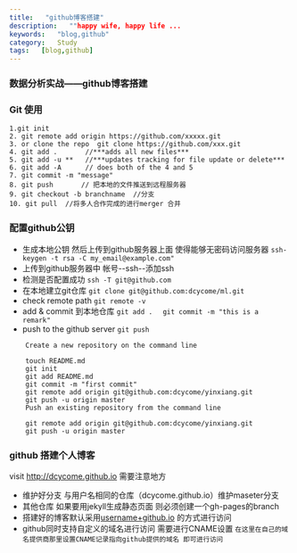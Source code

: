 ```yaml
---
title:   "github博客搭建"
description:   ""happy wife, happy life ...
keywords:   "blog,github"
category:   Study
tags:   [blog,github] 
---
```



### 数据分析实战——github博客搭建



### Git 使用

    1.git init
    2. git remote add origin https://github.com/xxxxx.git
    3. or clone the repo  git clone https://github.com/xxx.git
    4. git add .       //***adds all new files***
    5. git add -u **   //***updates tracking for file update or delete***
    6. git add -A      // does both of the 4 and 5
    7. git commit -m "message"
    8. git push       // 把本地的文件推送到远程服务器
    9. git checkout -b branchname  //分支
    10. git pull  //将多人合作完成的进行merger 合并

<!--more-->

### 配置github公钥
- 生成本地公钥 然后上传到github服务器上面 使得能够无密码访问服务器 
    `ssh-keygen -t rsa -C my_email@example.com"`
- 上传到github服务器中  帐号--ssh--添加ssh
- 检测是否配置成功
    `ssh -T git@github.com`
-  在本地建立git仓库
    `git clone git@github.com:dcycome/ml.git`
- check remote path
    `git remote -v`
- add & commit 到本地仓库
    `git add .  `
    `git commit -m "this is a remark"`
- push to the github server
    `git push `

```
    Create a new repository on the command line
    
    touch README.md
    git init
    git add README.md
    git commit -m "first commit"
    git remote add origin git@github.com:dcycome/yinxiang.git
    git push -u origin master
    Push an existing repository from the command line
    
    git remote add origin git@github.com:dcycome/yinxiang.git
    git push -u origin master
```
 
### github 搭建个人博客
visit http://dcycome.github.io
需要注意地方
- 维护好分支 与用户名相同的仓库（dcycome.github.io）维护maseter分支
- 其他仓库 如果要用jekyll生成静态页面 则必须创建一个gh-pages的branch
- 搭建好的博客默认采用[username+github.io](dcycome.github.io) 的方式进行访问
- github同时支持自定义的域名进行访问  需要进行CNAME设置
`在这里在自己的域名提供商那里设置CNAME记录指向github提供的域名 即可进行访问`
























